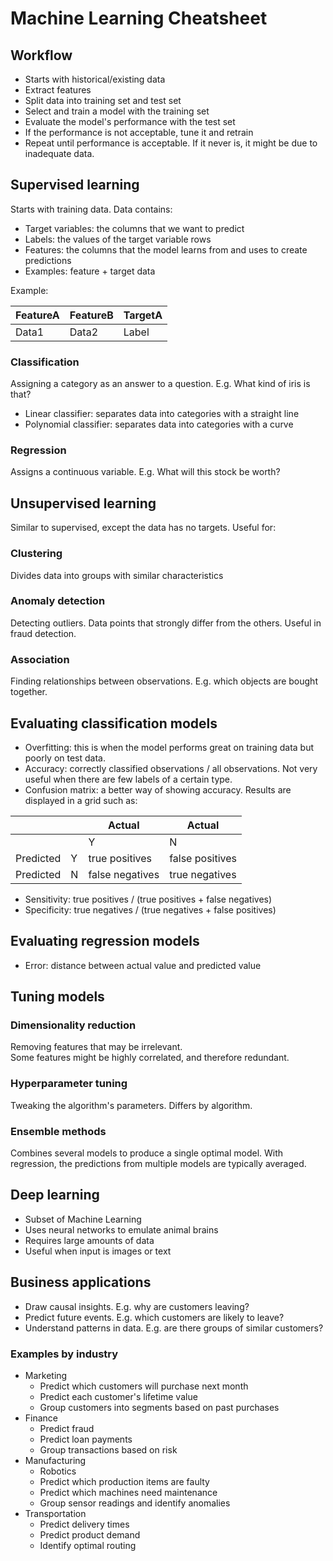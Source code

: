 
# Machine Learning Cheatsheet

## Workflow

- Starts with historical/existing data
- Extract features
- Split data into training set and test set
- Select and train a model with the training set
- Evaluate the model's performance with the test set
- If the performance is not acceptable, tune it and retrain
- Repeat until performance is acceptable. If it never is, it might be due to inadequate data.
  
## Supervised learning

Starts with training data. Data contains:

- Target variables: the columns that we want to predict
- Labels: the values of the target variable rows
- Features: the columns that the model learns from and uses to create predictions
- Examples: feature + target data

Example:

| FeatureA | FeatureB | TargetA |
| -------- | -------- | ------- |
| Data1    | Data2    | Label   |

### Classification

Assigning a category as an answer to a question. E.g. What kind of iris is that?

- Linear classifier: separates data into categories with a straight line
- Polynomial classifier: separates data into categories with a curve

### Regression

Assigns a continuous variable. E.g. What will this stock be worth?

## Unsupervised learning

Similar to supervised, except the data has no targets. Useful for:

### Clustering

Divides data into groups with similar characteristics

### Anomaly detection

Detecting outliers. Data points that strongly differ from the others. Useful in fraud detection.

### Association

Finding relationships between observations. E.g. which objects are bought together.

## Evaluating classification models

- Overfitting: this is when the model performs great on training data but poorly on test data.
- Accuracy: correctly classified observations / all observations. Not very useful when there are few labels of a certain type.
- Confusion matrix: a better way of showing accuracy. Results are displayed in a grid such as:  

| | | Actual | Actual |
| - | - | - | - |
| | | Y | N |
| Predicted | Y | true positives | false positives |
| Predicted | N | false negatives | true negatives |

- Sensitivity: true positives / (true positives + false negatives)
- Specificity: true negatives / (true negatives + false positives)

## Evaluating regression models

- Error: distance between actual value and predicted value

## Tuning models

### Dimensionality reduction

Removing features that may be irrelevant.  
Some features might be highly correlated, and therefore redundant.

### Hyperparameter tuning

Tweaking the algorithm's parameters. Differs by algorithm.

### Ensemble methods

Combines several models to produce a single optimal model.
With regression, the predictions from multiple models are typically averaged.

## Deep learning

- Subset of Machine Learning
- Uses neural networks to emulate animal brains
- Requires large amounts of data
- Useful when input is images or text

## Business applications

- Draw causal insights. E.g. why are customers leaving?
- Predict future events. E.g. which customers are likely to leave?
- Understand patterns in data. E.g. are there groups of similar customers?

### Examples by industry

- Marketing
  - Predict which customers will purchase next month
  - Predict each customer's lifetime value
  - Group customers into segments based on past purchases
- Finance
  - Predict fraud
  - Predict loan payments
  - Group transactions based on risk
- Manufacturing
  - Robotics
  - Predict which production items are faulty
  - Predict which machines need maintenance
  - Group sensor readings and identify anomalies
- Transportation
  - Predict delivery times
  - Predict product demand
  - Identify optimal routing
